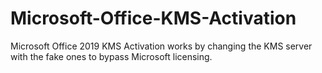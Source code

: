 # Microsoft-Office-KMS-Activation
Microsoft Office 2019 KMS Activation works by changing the KMS server with the fake ones to bypass Microsoft licensing.
